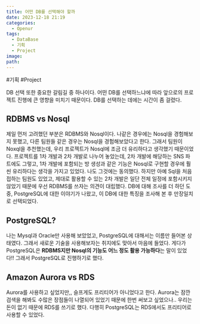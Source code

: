 ```yaml
---
title: 어떤 DB를 선택해야 할까
date: 2023-12-18 21:19
categories:
  - Openur
tags:
  - DataBase
  - 기획
  - Project
image: 
path:
---
```

#기획 #Project 


DB 선택 또한 중요한 갈림길 중 하나이다. 어떤 DB를 선택하느냐에 따라 앞으로의 프로젝트 진행에 큰 영향을 미치기 때문이다. DB를 선택하는 데에는 시간이 좀 걸렸다.

## RDBMS vs Nosql
제일 먼저 고려했던 부분은 RDBMS와 Nosql이다. 나같은 경우에는 Nosql을 경험해보지 못했고, 다른 팀원들 같은 경우는 Nosql을 경험해보았다고 한다. 그래서 팀원이 Noxql을 추천했는데, 우리 프로젝트가 Nosql에 조금 더 유리하다고 생각했기 때문이었다.  프로젝트를 1차 개발과 2차 개발로 나누어 놓았는데, 2차 개발에 해당하는 SNS 파트에도 그렇고, 1차 개발에 포함되는 방 생성과 같은 기능은 Nosql로 구현할 경우에 훨씬 유리하다는 생각을 가지고 있었다. 나도 그것에는 동의했다. 하지만 아예 Sql을 처음 접하는 팀원도 있었고, 제대로 활용할 수 있는 2차 개발은 일단 전체 일정에 포함시키지 않았기 때문에 우선 RDBMS를 쓰자는 의견이 대립했다. DB에 대해 조사를 더 하던 도중, PostgreSQL에 대한 이야기가 나왔고, 이 DB에 대한 특징을 조사해 본 후 만장일치로 선택되었다.

## PostgreSQL?
나는 Mysql과 Oracle만 사용해 보았었고, PostgreSQL에 대해서는 이름만 들어본 상태였다. 그래서 새로운 기술을 사용해보자는 취지에도 맞아서 마음에 들었다. 게다가 PostgreSQL은 **RDBMS지만 Nosql의 기능도 어느 정도 활용 가능하다**는 말이 있었다!! 그래서 PostgreSQL로 진행하기로 했다. 

## Amazon Aurora vs RDS
Aurora를 사용하고 싶었지만,, 슬프게도 프리티어가 아니었다고 한다. Aurora는 잠깐 검색을 해봐도 수많은 장점들이 나열되어 있었기 때문에 한번 써보고 싶었으나.. 우리는 돈이 없기 때문에 RDS를 쓰기로 했다. 다행히 PostgreSQL는 RDS에서도 프리티어로 사용할 수 있었다.